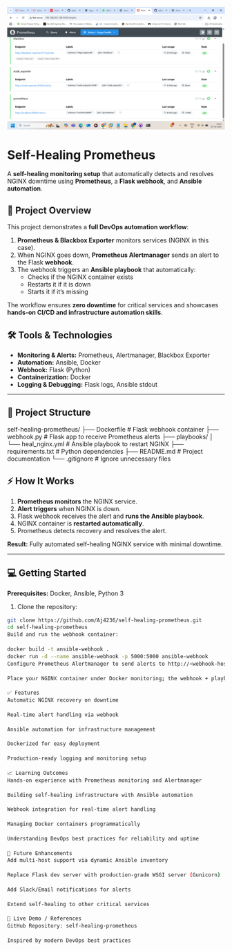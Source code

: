 ![image alt](https://github.com/Aj4236/self-healing-prometheus/blob/main/Screenshot%20(1).png?raw=true)

# Self-Healing Prometheus

A **self-healing monitoring setup** that automatically detects and resolves NGINX downtime using **Prometheus**, a **Flask webhook**, and **Ansible automation**.

## 🚀 Project Overview

This project demonstrates a **full DevOps automation workflow**:

1. **Prometheus & Blackbox Exporter** monitors services (NGINX in this case).  
2. When NGINX goes down, **Prometheus Alertmanager** sends an alert to the Flask **webhook**.  
3. The webhook triggers an **Ansible playbook** that automatically:
   - Checks if the NGINX container exists
   - Restarts it if it is down
   - Starts it if it’s missing  

The workflow ensures **zero downtime** for critical services and showcases **hands-on CI/CD and infrastructure automation skills**.


## 🛠️ Tools & Technologies

- **Monitoring & Alerts:** Prometheus, Alertmanager, Blackbox Exporter  
- **Automation:** Ansible, Docker  
- **Webhook:** Flask (Python)  
- **Containerization:** Docker  
- **Logging & Debugging:** Flask logs, Ansible stdout  

---

## 📂 Project Structure

self-healing-prometheus/
├── Dockerfile # Flask webhook container
├── webhook.py # Flask app to receive Prometheus alerts
├── playbooks/
│ └── heal_nginx.yml # Ansible playbook to restart NGINX
├── requirements.txt # Python dependencies
├── README.md # Project documentation
└── .gitignore # Ignore unnecessary files

## ⚡ How It Works

1. **Prometheus monitors** the NGINX service.
2. **Alert triggers** when NGINX is down.
3. Flask webhook receives the alert and **runs the Ansible playbook**.  
4. NGINX container is **restarted automatically**.
5. Prometheus detects recovery and resolves the alert.

**Result:** Fully automated self-healing NGINX service with minimal downtime.

---

## 💻 Getting Started

**Prerequisites:** Docker, Ansible, Python 3

1. Clone the repository:
```bash
git clone https://github.com/Aj4236/self-healing-prometheus.git
cd self-healing-prometheus
Build and run the webhook container:

docker build -t ansible-webhook .
docker run -d --name ansible-webhook -p 5000:5000 ansible-webhook
Configure Prometheus Alertmanager to send alerts to http://<webhook-host>:5000/alert.

Place your NGINX container under Docker monitoring; the webhook + playbook will handle auto-recovery.

✅ Features
Automatic NGINX recovery on downtime

Real-time alert handling via webhook

Ansible automation for infrastructure management

Dockerized for easy deployment

Production-ready logging and monitoring setup

📈 Learning Outcomes
Hands-on experience with Prometheus monitoring and Alertmanager

Building self-healing infrastructure with Ansible automation

Webhook integration for real-time alert handling

Managing Docker containers programmatically

Understanding DevOps best practices for reliability and uptime

📌 Future Enhancements
Add multi-host support via dynamic Ansible inventory

Replace Flask dev server with production-grade WSGI server (Gunicorn)

Add Slack/Email notifications for alerts

Extend self-healing to other critical services

🔗 Live Demo / References
GitHub Repository: self-healing-prometheus

Inspired by modern DevOps best practices
